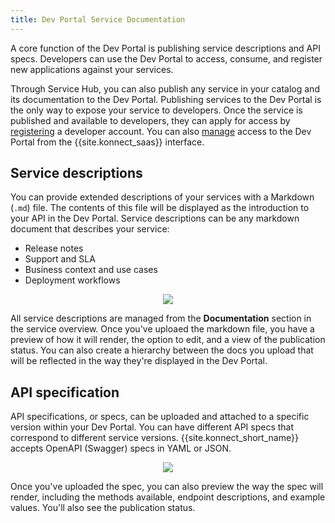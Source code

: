 ```yaml
---
title: Dev Portal Service Documentation
---
```


A core function of the Dev Portal is publishing service descriptions and API specs. Developers can use the Dev Portal to access, consume, and register new applications against your services.

Through Service Hub, you can also publish any service in your catalog and its
documentation to the Dev Portal. Publishing services to the Dev Portal is the only way to expose your service to developers. Once the service is published and available to developers, they can apply for access by [registering](/konnect/dev-portal/dev-reg/) a developer account. You can also [manage](/konnect/dev-portal/access-and-approval/manage-devs/) access to the Dev Portal from the {{site.konnect_saas}} interface.

## Service descriptions

You can provide extended descriptions of your services with a Markdown (`.md`) file. The contents of this file will be displayed as the introduction to your API in the Dev Portal. Service descriptions can be any markdown document that describes your service: 

* Release notes
* Support and SLA 
* Business context and use cases
* Deployment workflows

<p align="center">
  <img src="/assets/images/docs/konnect/konnect_service_docs_description.png" />
</p>

All service descriptions are managed from the **Documentation** section in the service overview. Once you've uploaed the markdown file, you have a preview of how it will render, the option to edit, and a view of the publication status. You can also create a hierarchy between the docs you upload that will be reflected in the way they're displayed in the Dev Portal.

## API specification

API specifications, or specs, can be uploaded and attached to a specific version within your Dev Portal.
You can have different API specs that correspond to different service versions.
{{site.konnect_short_name}} accepts OpenAPI (Swagger) specs in YAML or JSON.

<p align="center">
  <img src="/assets/images/docs/konnect/konnect_service_docs_spec_edit.png" />
</p>

Once you've uploaded the spec, you can also preview the way the spec will render, including the methods available, endpoint descriptions, and example values. You'll also see the publication status. 
